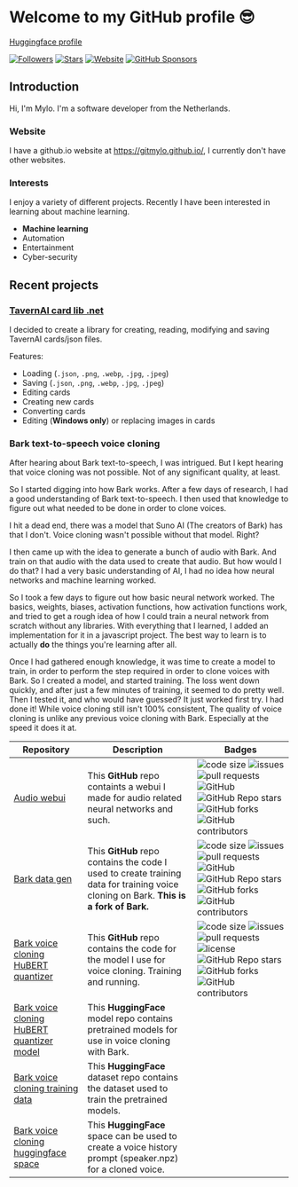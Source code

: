 # Welcome to my GitHub profile 😎

[Huggingface profile](https://huggingface.co/GitMylo)

[![Followers](https://img.shields.io/github/followers/gitmylo?style=for-the-badge)](https://github.com/gitmylo?tab=followers)
[![Stars](https://img.shields.io/github/stars/gitmylo?affiliations=OWNER%2CCOLLABORATOR&style=for-the-badge)](https://github.com/gitmylo?tab=repositories)
[![Website](https://img.shields.io/website?down_message=Offline&style=for-the-badge&up_message=Online&url=https%3A%2F%2Fgitmylo.github.io%2F)](https://gitmylo.github.io/)
[![GitHub Sponsors](https://img.shields.io/github/sponsors/gitmylo?style=for-the-badge)](https://github.com/sponsors/gitmylo/)
## Introduction
Hi, I'm Mylo. I'm a software developer from the Netherlands.

### Website
I have a github.io website at https://gitmylo.github.io/, I currently don't have other websites.

### Interests
I enjoy a variety of different projects. Recently I have been interested in learning about machine learning.
* **Machine learning**
* Automation
* Entertainment
* Cyber-security

## Recent projects
### [TavernAI card lib .net](https://github.com/gitmylo/TavernAICardLib)
I decided to create a library for creating, reading, modifying and saving TavernAI cards/json files.

Features:
* Loading (`.json`, `.png`, `.webp`, `.jpg`, `.jpeg`)
* Saving (`.json`, `.png`, `.webp`, `.jpg`, `.jpeg`)
* Editing cards
* Creating new cards
* Converting cards
* Editing (**Windows only**) or replacing images in cards

### Bark text-to-speech voice cloning
After hearing about Bark text-to-speech, I was intrigued. But I kept hearing that voice cloning was not possible. Not of any significant quality, at least.

So I started digging into how Bark works. After a few days of research, I had a good understanding of Bark text-to-speech. I then used that knowledge to figure out what needed to be done in order to clone voices.

I hit a dead end, there was a model that Suno AI (The creators of Bark) has that I don't. Voice cloning wasn't possible without that model. Right?

I then came up with the idea to generate a bunch of audio with Bark. And train on that audio with the data used to create that audio.
But how would I do that? I had a very basic understanding of AI, I had no idea how neural networks and machine learning worked.

So I took a few days to figure out how basic neural network worked. The basics, weights, biases, activation functions, how activation functions work, and tried to get a rough idea of how I could train a neural network from scratch without any libraries.
With everything that I learned, I added an implementation for it in a javascript project. The best way to learn is to actually **do** the things you're learning after all.

Once I had gathered enough knowledge, it was time to create a model to train, in order to perform the step required in order to clone voices with Bark.
So I created a model, and started training. The loss went down quickly, and after just a few minutes of training, it seemed to do pretty well.
Then I tested it, and who would have guessed? It just worked first try. I had done it!
While voice cloning still isn't 100% consistent, The quality of voice cloning is unlike any previous voice cloning with Bark. Especially at the speed it does it at.

| Repository                                                                                            | Description                                                                                                                           | Badges                                                                                                                                                                                                                                                                                                                                                                                                                                                                                                                                                                                                                                                                                                                                                                                                                                                               |
|-------------------------------------------------------------------------------------------------------|---------------------------------------------------------------------------------------------------------------------------------------|----------------------------------------------------------------------------------------------------------------------------------------------------------------------------------------------------------------------------------------------------------------------------------------------------------------------------------------------------------------------------------------------------------------------------------------------------------------------------------------------------------------------------------------------------------------------------------------------------------------------------------------------------------------------------------------------------------------------------------------------------------------------------------------------------------------------------------------------------------------------|
| [Audio webui](https://github.com/gitmylo/audio-webui)                                                 | This **GitHub** repo containts a webui I made for audio related neural networks and such.                                             | ![code size](https://img.shields.io/github/languages/code-size/gitmylo/audio-webui?style=flat-square) ![issues](https://img.shields.io/github/issues/gitmylo/audio-webui?style=flat-square) ![pull requests](https://img.shields.io/github/issues-pr/gitmylo/audio-webui?style=flat-square) ![GitHub](https://img.shields.io/github/license/gitmylo/audio-webui?style=flat-square) ![GitHub Repo stars](https://img.shields.io/github/stars/gitmylo/audio-webui?style=flat-square) ![GitHub forks](https://img.shields.io/github/forks/gitmylo/audio-webui?style=flat-square) ![GitHub contributors](https://img.shields.io/github/contributors-anon/gitmylo/audio-webui?style=flat-square)                                                                                                                                                                          |
| [Bark data gen](https://github.com/gitmylo/bark-data-gen)                                             | This **GitHub** repo contains the code I used to create training data for training voice cloning on Bark. **This is a fork of Bark.** | ![code size](https://img.shields.io/github/languages/code-size/gitmylo/bark-data-gen?style=flat-square) ![issues](https://img.shields.io/github/issues/gitmylo/bark-data-gen?style=flat-square) ![pull requests](https://img.shields.io/github/issues-pr/gitmylo/bark-data-gen?style=flat-square) ![GitHub](https://img.shields.io/github/license/gitmylo/bark-data-gen?style=flat-square) ![GitHub Repo stars](https://img.shields.io/github/stars/gitmylo/bark-data-gen?style=flat-square) ![GitHub forks](https://img.shields.io/github/forks/gitmylo/bark-data-gen?style=flat-square) ![GitHub contributors](https://img.shields.io/github/contributors-anon/gitmylo/bark-data-gen?style=flat-square)                                                                                                                                                            |
| [Bark voice cloning HuBERT quantizer](https://github.com/gitmylo/bark-voice-cloning-HuBERT-quantizer) | This **GitHub** repo contains the code for the model I use for voice cloning. Training and running.                                   | ![code size](https://img.shields.io/github/languages/code-size/gitmylo/bark-voice-cloning-HuBERT-quantizer?style=flat-square) ![issues](https://img.shields.io/github/issues/gitmylo/bark-voice-cloning-HuBERT-quantizer?style=flat-square) ![pull requests](https://img.shields.io/github/issues-pr/gitmylo/bark-voice-cloning-HuBERT-quantizer?style=flat-square) ![license](https://img.shields.io/github/license/gitmylo/bark-voice-cloning-hubert-quantizer?style=flat-square) ![GitHub Repo stars](https://img.shields.io/github/stars/gitmylo/bark-voice-cloning-hubert-quantizer?style=flat-square) ![GitHub forks](https://img.shields.io/github/forks/gitmylo/bark-voice-cloning-hubert-quantizer?style=flat-square) ![GitHub contributors](https://img.shields.io/github/contributors-anon/gitmylo/bark-voice-cloning-hubert-quantizer?style=flat-square) |
| [Bark voice cloning HuBERT quantizer model](https://huggingface.co/GitMylo/bark-voice-cloning)        | This **HuggingFace** model repo contains pretrained models for use in voice cloning with Bark.                                        |                                                                                                                                                                                                                                                                                                                                                                                                                                                                                                                                                                                                                                                                                                                                                                                                                                                                      |
| [Bark voice cloning training data](https://huggingface.co/datasets/GitMylo/bark-semantic-training)    | This **HuggingFace** dataset repo contains the dataset used to train the pretrained models.                                           |                                                                                                                                                                                                                                                                                                                                                                                                                                                                                                                                                                                                                                                                                                                                                                                                                                                                      |
| [Bark voice cloning huggingface space](https://huggingface.co/spaces/GitMylo/bark-voice-cloning)      | This **HuggingFace** space can be used to create a voice history prompt (speaker.npz) for a cloned voice.                             |                                                                                                                                                                                                                                                                                                                                                                                                                                                                                                                                                                                                                                                                                                                                                                                                                                                                      |

